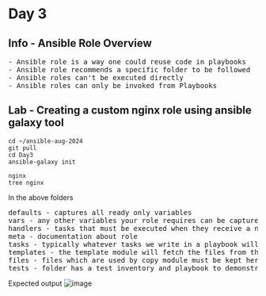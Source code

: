 # Day 3

## Info - Ansible Role Overview
<pre>
- Ansible role is a way one could reuse code in playbooks
- Ansible role recommends a specific folder to be followed
- Ansible roles can't be executed directly
- Ansible roles can only be invoked from Playbooks
</pre>

## Lab - Creating a custom nginx role using ansible galaxy tool
```
cd ~/ansible-aug-2024
git pull
cd Day3
ansible-galaxy init

nginx
tree nginx
```
In the above folders
<pre>
defaults - captures all ready only variables
vars - any other variables your role requires can be captured here
handlers - tasks that must be executed when they receive a notification can be capture here
meta - documentation about role
tasks - typically whatever tasks we write in a playbook will be captured here
templates - the template module will fetch the files from this folder
files - files which are used by copy module must be kept here
tests - folder has a test inventory and playbook to demonstrate how the role can be invoked in your playbook
</pre>

Expected output
![image](https://github.com/user-attachments/assets/ba95c295-e5f6-4bc3-92b0-558b66cba38f)
